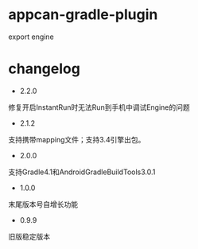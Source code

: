 # appcan-gradle-plugin

export engine

# changelog

- 2.2.0 

修复开启InstantRun时无法Run到手机中调试Engine的问题

- 2.1.2 

支持携带mapping文件；支持3.4引擎出包。

- 2.0.0 

支持Gradle4.1和AndroidGradleBuildTools3.0.1

- 1.0.0 

末尾版本号自增长功能

- 0.9.9 

旧版稳定版本
